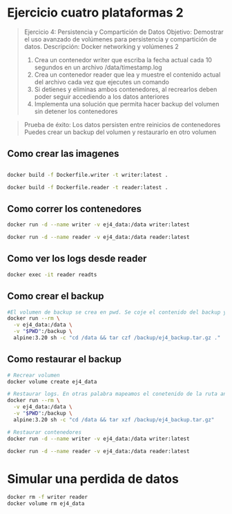 
# **Ejercicio cuatro plataformas 2**

> Ejercicio 4: Persistencia y Compartición de Datos
Objetivo: Demostrar el uso avanzado de volúmenes para persistencia y
compartición de datos.
Descripción:
Docker networking y volúmenes 2
> 1. Crea un contenedor writer que escriba la fecha actual cada 10 segundos en
un archivo /data/timestamp.log
> 2. Crea un contenedor reader que lea y muestre el contenido actual del archivo
cada vez que ejecutes un comando
> 3. Si detienes y eliminas ambos contenedores, al recrearlos deben poder
seguir accediendo a los datos anteriores
> 4. Implementa una solución que permita hacer backup del volumen sin
detener los contenedores


> Prueba de éxito:
Los datos persisten entre reinicios de contenedores
Puedes crear un backup del volumen y restaurarlo en otro volumen


## Como crear las imagenes
##

```bash #writer
docker build -f Dockerfile.writer -t writer:latest .
```

```bash #reader
docker build -f Dockerfile.reader -t reader:latest .
```

## Como correr los contenedores

```bash #writer
docker run -d --name writer -v ej4_data:/data writer:latest
```

```bash #reader
docker run -d --name reader -v ej4_data:/data reader:latest
```

## Como ver los logs desde reader

```bash
docker exec -it reader readts
```

## Como crear el backup

```bash
#El volumen de backup se crea en pwd. Se coje el contenido del backup y se mete en un tar.gz(algoritmo de compresion). 
docker run --rm \
  -v ej4_data:/data \
  -v "$PWD":/backup \
  alpine:3.20 sh -c "cd /data && tar czf /backup/ej4_backup.tar.gz ."
```

## Como restaurar el backup

```bash
# Recrear volumen
docker volume create ej4_data

# Restaurar logs. En otras palabra mapeamos el conetenido de la ruta anterior
docker run --rm \
  -v ej4_data:/data \
  -v "$PWD":/backup \
  alpine:3.20 sh -c "cd /data && tar xzf /backup/ej4_backup.tar.gz"

# Restaurar contenedores
docker run -d --name writer -v ej4_data:/data writer:latest

docker run -d --name reader -v ej4_data:/data reader:latest
```

# Simular una perdida de datos
```bash 
docker rm -f writer reader 
docker volume rm ej4_data
```
